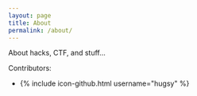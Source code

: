 ```yaml
---
layout: page
title: About
permalink: /about/
---
```


About hacks, CTF, and stuff...

Contributors:

   - {% include icon-github.html username="hugsy" %}
